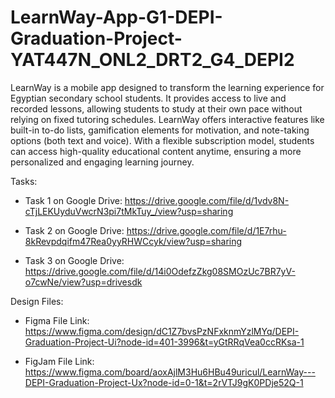 # LearnWay-App-G1-DEPI-Graduation-Project-YAT447N_ONL2_DRT2_G4_DEPI2
LearnWay is a mobile app designed to transform the learning experience for Egyptian secondary school students. It provides access to live and recorded lessons, allowing students to study at their own pace without relying on fixed tutoring schedules. LearnWay offers interactive features like built-in to-do lists, gamification elements for motivation, and note-taking options (both text and voice). With a flexible subscription model, students can access high-quality educational content anytime, ensuring a more personalized and engaging learning journey.

Tasks:
- Task 1 on Google Drive: https://drive.google.com/file/d/1vdv8N-cTjLEKUyduVwcrN3pi7tMkTuy_/view?usp=sharing

- Task 2 on Google Drive: https://drive.google.com/file/d/1E7rhu-8kRevpdqifm47Rea0yyRHWCcyk/view?usp=sharing

- Task 3 on Google Drive: https://drive.google.com/file/d/14i0OdefzZkg08SMOzUc7BR7yV-o7cwNe/view?usp=drivesdk


Design Files:
- Figma File Link: https://www.figma.com/design/dC1Z7bvsPzNFxknmYzlMYq/DEPI-Graduation-Project-Ui?node-id=401-3996&t=yGtRRqVea0ccRKsa-1

- FigJam File Link: https://www.figma.com/board/aoxAjlM3Hu6HBu49uricul/LearnWay---DEPI-Graduation-Project-Ux?node-id=0-1&t=2rVTJ9gK0PDje52Q-1
